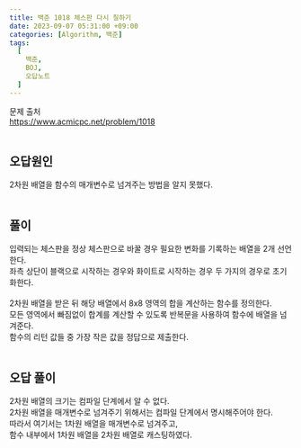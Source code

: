 ```yaml
---
title: 백준 1018 체스판 다시 칠하기
date: 2023-09-07 05:31:00 +09:00
categories: [Algorithm, 백준]
tags:
  [
    백준,
	BOJ,
	오답노트
  ]
---
```


문제 출처<br>
<https://www.acmicpc.net/problem/1018><br>
<br>
## 오답원인
2차원 배열을 함수의 매개변수로 넘겨주는 방법을 알지 못했다.<br>
<br>
## 풀이
입력되는 체스판을 정상 체스판으로 바꿀 경우 필요한 변화를 기록하는 배열을 2개 선언한다.<br>
좌측 상단이 블랙으로 시작하는 경우와 화이트로 시작하는 경우 두 가지의 경우로 초기화한다.<br>
<br>
2차원 배열을 받은 뒤 해당 배열에서 8x8 영역의 합을 계산하는 함수를 정의한다.<br>
모든 영역에서 빠짐없이 합계를 계산할 수 있도록 반복문을 사용하여 함수에 배열을 넘겨준다.<br>
함수의 리턴 값들 중 가장 작은 값을 정답으로 제출한다.<br>
<br>
## 오답 풀이
2차원 배열의 크기는 컴파일 단계에서 알 수 없다.<br>
2차원 배열을 매개변수로 넘겨주기 위해서는 컴파일 단계에서 명시해주어야 한다.<br>
따라서 여기서는 1차원 배열을 매개변수로 넘겨주고,<br>
함수 내부에서 1차원 배열을 2차원 배열로 캐스팅하였다.<br>